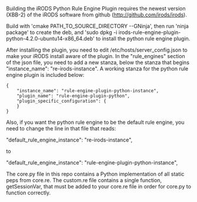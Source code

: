Building the iRODS Python Rule Engine Plugin requires the newest version (XBB-2) of the iRODS software from github (http://github.com/irods/irods).

Build with 'cmake PATH_TO_SOURCE_DIRECTORY --GNinja', then run 'ninja package' to create the deb, and 'sudo dpkg -i irods-rule-engine-plugin-python-4.2.0-ubuntu14-x86_64.deb' to install the python rule engine plugin.

After installing the plugin, you need to edit /etc/hosts/server_config.json to make your iRODS install aware of the plugin. In the "rule_engines" section of the json file, you need to add a new stanza, below the stanza that begins "instance_name": "re-irods-instance". A working stanza for the python rule engine plugin is included below:

    {
        "instance_name": "rule-engine-plugin-python-instance",
        "plugin_name": "rule-engine-plugin-python",
        "plugin_specific_configuration": {
        }
    } 

Also, if you want the python rule engine to be the default rule engine, you need to change the line in that file that reads:

"default_rule_engine_instance": "re-irods-instance", 

to

"default_rule_engine_instance": "rule-engine-plugin-python-instance",

The core.py file in this repo contains a Python implementation of all static peps from core.re. The custom.re file contains a single function, getSessionVar, that must be added to your core.re file in order for core.py to function correctly.

